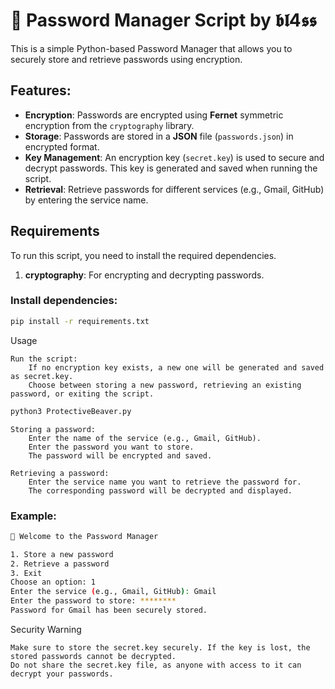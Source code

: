 # 🦫 Password Manager Script by 𝖇𝖑4𝖘𝖘

This is a simple Python-based Password Manager that allows you to securely store and retrieve passwords using encryption.

## Features:
- **Encryption**: Passwords are encrypted using **Fernet** symmetric encryption from the `cryptography` library.
- **Storage**: Passwords are stored in a **JSON** file (`passwords.json`) in encrypted format.
- **Key Management**: An encryption key (`secret.key`) is used to secure and decrypt passwords. This key is generated and saved when running the script.
- **Retrieval**: Retrieve passwords for different services (e.g., Gmail, GitHub) by entering the service name.

## Requirements

To run this script, you need to install the required dependencies.

1. **cryptography**: For encrypting and decrypting passwords.

### Install dependencies:
```bash
pip install -r requirements.txt
```
Usage

    Run the script:
        If no encryption key exists, a new one will be generated and saved as secret.key.
        Choose between storing a new password, retrieving an existing password, or exiting the script.
```bash
python3 ProtectiveBeaver.py
```

    Storing a password:
        Enter the name of the service (e.g., Gmail, GitHub).
        Enter the password you want to store.
        The password will be encrypted and saved.

    Retrieving a password:
        Enter the service name you want to retrieve the password for.
        The corresponding password will be decrypted and displayed.

### Example:
```bash
🦫 Welcome to the Password Manager

1. Store a new password
2. Retrieve a password
3. Exit
Choose an option: 1
Enter the service (e.g., Gmail, GitHub): Gmail
Enter the password to store: ********
Password for Gmail has been securely stored.
```
Security Warning

    Make sure to store the secret.key securely. If the key is lost, the stored passwords cannot be decrypted.
    Do not share the secret.key file, as anyone with access to it can decrypt your passwords.
